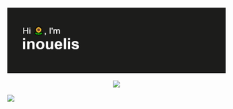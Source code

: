 [![MasterHead](https://github.com/inouelis/inouelis/blob/main/header.png)](https://github.com/inouelis)

<p float="left" align="center">
  <img src="https://spotify-recently-played-readme.vercel.app/api?user=c881mhcn9uyiufvboifs02lf0&unique=true"/>
  <p>     </p>
  <img src= "https://github.com/inouelis/inouelis/blob/main/cat-sleep.gif" width="330">
</p>
